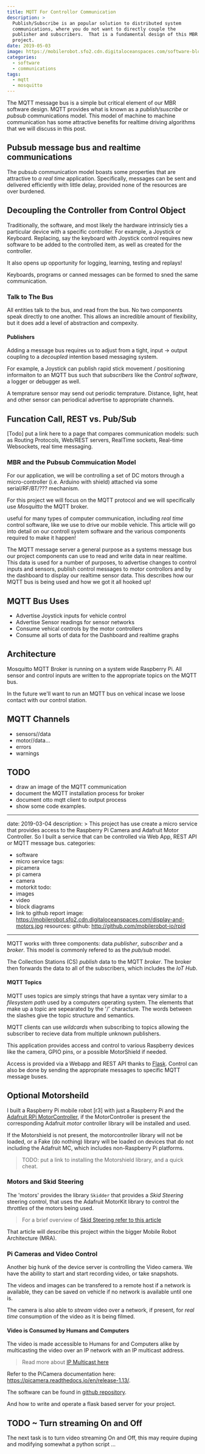 ```yaml
---
title: MQTT For Controllor Communication
description: >
  Publish/Subscribe is an popular solution to distributed system
  communications, where you do not want to directly couple the
  publisher and subscribers.  That is a fundamental design of this MBR
  project. 
date: 2019-05-03
image: https://mobilerobot.sfo2.cdn.digitaloceanspaces.com/software-block.png
categories:
  - software
  - communications
tags:
  - mqtt
  - mosquitto
---
```


The MQTT message bus is a simple but critical element of our MBR
software design.  MQTT provides what is known as a _publish/suscribe_
or _pubsub_ communications model.  This model of machine to machine
communication has some attractive benefits for realtime driving
algorithms that we will discuss in this post.
<!--more-->

## Pubsub message bus and realtime communications 

The pubsub communication model boasts some properties that are
attractive to _a real time_ application.  Specifically, messages can
be sent and delivered efficiently with little delay, provided none of
the resources are over burdened.

## Decoupling the Controller from Control Object

Traditionally, the software, and most likely the hardware intrinsicly
ties a particular device with a specific controller.  For example, a
Joystick or Keyboard.  Replacing, say the keyboard with Joystick
control requires new  software to be added to the controlled item, as
well as created for the controller.

It also opens up opportunity for logging, learning, testing and
replays! 


Keyboards, programs or canned messages can be formed to sned the same
communication. 

### Talk to The Bus

All entities talk to the bus, and read from the bus.  No two
components speak directly to one another.  This allows an incredible
amount of flexibility, but it does add a level of abstraction and
compexity. 

#### Publishers

Adding a message bus requires us to adjust from a tight, 
input -> output coupling to a _decoupled_ intention based messaging
system. 

For example, a Joystick can publish rapid stick movement /
positioning informaiton to an MQTT bus such that _subscribers_ like
the _Control software_, a logger or debugger as well.

A temprature sensor may send out periodic temprature. Distance, light,
heat and other sensor can periodical advertise to appropriate
channels. 



## Funcation Call, REST vs. Pub/Sub

[Todo] put a link here to a page that compares communication models:
such as Routing Protocols, Web/REST servers, RealTime sockets,
Real-time Websockets, real time messaging.


### MBR and the Pubsub Commuication Model

For our application, we will be controlling a set of DC motors through
a micro-controller (i.e. Arduino with shield) attached via some
serial/RF/BT/??? mechanism.




For this project we will focus on the MQTT protocol and we will
specifically use _Mosquitto_ the MQTT broker.

useful for many types of computer communication,
including _real time_ control software, like we use to drive our
mobile vehicle.  This article will go into detail on our controll
system software and the various components required to make it happen! 


The MQTT message server a general purpose as a systems message bus our
project components can use to read and write data in near realtime.
This data is used for a number of purposes, to advertise changes to
control inputs and sensors, publish control messages to motor
controllors and by the dashboard to display our realtime sensor
data. This describes how our MQTT bus is being used and how we got it
all hooked up!


## MQTT Bus Uses

- Advertise Joystick inputs for vehicle control
- Advertise Sensor readings for sensor networks
- Consume vehical controls by the motor controllers
- Consume all sorts of data for the Dashboard and realtime graphs

## Architecture

Mosquitto MQTT Broker is running on a system wide Raspberry Pi. All
sensor and control inputs are written to the appropriate topics on the
MQTT bus.

In the future we'll want to run an MQTT bus on vehical incase we
loose contact with our control station.

## MQTT Channels

- sensors/<sensor>/data
- motor/<cmd>/data...
- errors
- warnings

## TODO

- draw an image of the MQTT communication
- document the MQTT installation process for broker
- document otto mqtt client to output process
- show some code examples.

---

date: 2019-03-04
description: >
  This project has use create a micro service that provides access to the
  Raspberry Pi Camera and Adafruit Motor Controller.  So I built a
  service that can be controlled via Web App, REST API or MQTT message
  bus. 
categories:
  - software
  - micro service
tags:
  - picamera
  - pi camera
  - camera
  - motorkit
todo: 
  - images
  - video
  - block diagrams
  - link to github report
image: https://mobilerobot.sfo2.cdn.digitaloceanspaces.com/display-and-motors.jpg
resources:
  github: http://github.com/mobilerobot-io/rpid
---
MQTT works with three components: data _publisher_, _subscriber_ and
a _broker_. This model is commonly refered to as the _pub/sub_ model.

The Collection Stations (CS) _publish_ data to the MQTT _broker_. The 
broker then forwards the data to all of the subscribers, which
includes the _IoT Hub_. 

#### MQTT Topics

MQTT uses topics are simply strings that have a syntax very similar to
a _filesystem path_ used by a computers operating system. The elements
that make up a topic are sepearated by the '/' characture. The words
between the slashes give the topic structure and semantics.

MQTT clients can use _wildcards_ when subscribing to topics allowing
the subscriber to recieve data from multiple unknown publishers. 

This application provides access and control to various Raspberry
devices like the camera, GPIO pins, or a possible MotorShield if
needed. 
<!--more-->

Access is provided via a Webapp and REST API thanks to
[Flask](http://getflask.org/todo).  Control can also be done by
sending the appropriate messages to specific MQTT message buses. 

## Optional Motorsheild

I built a Raspberry Pi mobile robot [r3] with just a Raspberry Pi and
the [Adafruit RPi MotorController](http://todo/url), if the
MotorController is present the corresponding Adafruit _motor_
controller library will be installed and used.

If the Motorshield is not present, the motorcontroller library will
not be loaded, or a Fake (do nothing) library will be loaded on
devices that do not including the Adafruit MC, which includes
non-Raspberry Pi platforms.

> TODO: put a link to installing the Motorshield library, and a quick
> cheat.

### Motors and Skid Steering

The 'motors' provides the library ```Skidder``` that provides a _Skid
Steering_ steering control, that uses the Adafruit MotorKit library to
control the _throttles_ of the motors being used.

> For a brief overview of [Skid Steering refer to this article](/notes/skid-steering)

That article will describe this project within the bigger Mobile Robot
Architecture (MRA). 

### Pi Cameras and Video Control

Another big hunk of the device server is controlling the Video
camera.  We have the ability to start and start recording video, or
take snapshots.

The videos and images can be transfered to a remote host if a network
is available, they can be saved on vehicle if no network is available
until one is.

The camera is also able to _stream_ video over a network, if present,
for _real time_ consumption of the video as it is being filmed.

#### Video is Consumed by Humans and Computers

The video is made accessible to Humans for and Computers alike by
multicasting the video over an IP network with an IP multicast
address.

> Read more about [IP Multicast here](/notes/ip-multicast)

Refer to the PiCamera documentation here:
https://picamera.readthedocs.io/en/release-1.13/. 

The software can be found in [github
repository](http://github.com/mobilerobot-io/rpid). 

And how to write and operate a flask based server for your project. 

## TODO ~ Turn streaming On and Off

The next task is to turn video streaming On and Off, this may require
duping and modifying somewhat a python script ...


